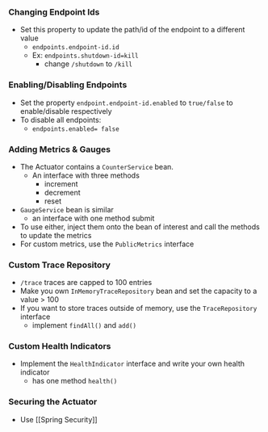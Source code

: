 ### Changing Endpoint Ids
- Set this property to update the path/id of the endpoint to a different value
	- `endpoints.endpoint-id.id`
	- Ex: `endpoints.shutdown-id=kill`
		- change `/shutdown` to `/kill`
### Enabling/Disabling Endpoints
* Set the property `endpoint.endpoint-id.enabled` to `true/false` to enable/disable respectively
* To disable all endpoints:
	* `endpoints.enabled= false`
### Adding Metrics & Gauges
* The Actuator contains a `CounterService` bean.
	* An interface with three methods
		* increment
		* decrement
		* reset
* `GaugeService` bean is similar
	* an interface with one method submit
* To use either, inject them onto the bean of interest and call the methods to update the metrics
* For custom metrics, use the `PublicMetrics` interface
### Custom Trace Repository
- `/trace` traces are capped to 100 entries
- Make you own `InMemoryTraceRepository` bean and set the capacity to a value > 100
- If you want to store traces outside of memory, use the `TraceRepository` interface
	- implement `findAll()` and `add()`
### Custom Health Indicators
- Implement the `HealthIndicator` interface and write your own health indicator
	- has one method `health()`
### Securing the Actuator
- Use [[Spring Security]]
